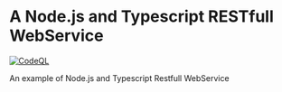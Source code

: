 # A Node.js and Typescript RESTfull WebService #
[![CodeQL](https://github.com/pkrasnyuk/NodeJS-Typescript-RESTfull-WebService/actions/workflows/codeql.yml/badge.svg)](https://github.com/pkrasnyuk/NodeJS-Typescript-RESTfull-WebService/actions/workflows/codeql.yml)

An example of Node.js and Typescript Restfull WebService
